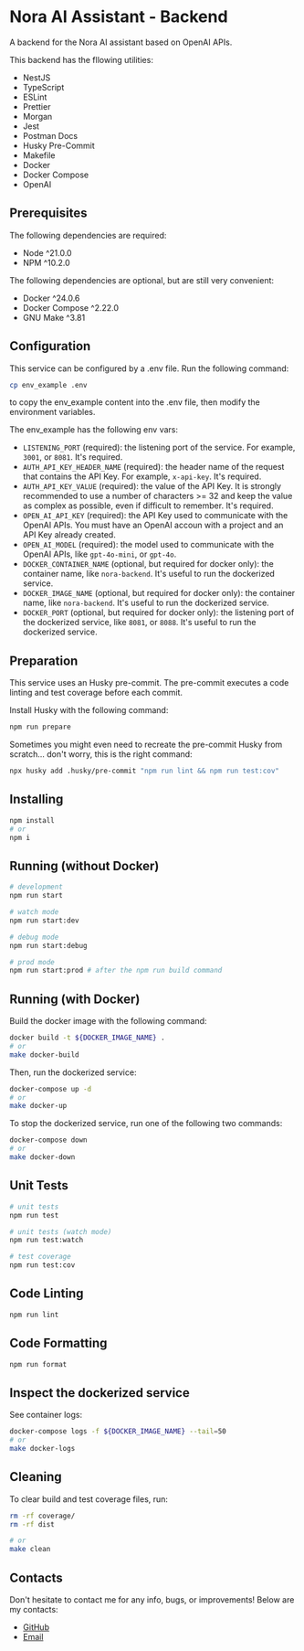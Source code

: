 # Nora AI Assistant - Backend

A backend for the Nora AI assistant based on OpenAI APIs.

This backend has the fllowing utilities:
- NestJS
- TypeScript
- ESLint
- Prettier
- Morgan
- Jest
- Postman Docs
- Husky Pre-Commit
- Makefile
- Docker
- Docker Compose
- OpenAI

## Prerequisites

The following dependencies are required:
- Node ^21.0.0
- NPM ^10.2.0

The following dependencies are optional, but are still very convenient:
- Docker ^24.0.6
- Docker Compose ^2.22.0
- GNU Make ^3.81

## Configuration

This service can be configured by a .env file. Run the following command:

```bash
cp env_example .env
```
to copy the env_example content into the .env file, then modify the environment variables. 

The env_example has the following env vars:
- `LISTENING_PORT` (required): the listening port of the service. For example, `3001`, or `8081`. It's required.
- `AUTH_API_KEY_HEADER_NAME` (required): the header name of the request that contains the API Key. For example, `x-api-key`. It's required.
- `AUTH_API_KEY_VALUE` (required): the value of the API Key. It is strongly recommended to use a number of characters >= 32 and keep the value as complex as possible, even if difficult to remember. It's required.
- `OPEN_AI_API_KEY` (required): the API Key used to communicate with the OpenAI APIs. You must have an OpenAI accoun with a project and an API Key already created.
- `OPEN_AI_MODEL` (required): the model used to communicate with the OpenAI APIs, like `gpt-4o-mini`, or `gpt-4o`.
- `DOCKER_CONTAINER_NAME` (optional, but required for docker only): the container name, like `nora-backend`. It's useful to run the dockerized service.
- `DOCKER_IMAGE_NAME` (optional, but required for docker only): the container name, like `nora-backend`. It's useful to run the dockerized service.
- `DOCKER_PORT` (optional, but required for docker only): the listening port of the dockerized service, like `8081`, or `8088`. It's useful to run the dockerized service.

## Preparation

This service uses an Husky pre-commit. The pre-commit executes a code linting and test coverage before each commit.

Install Husky with the following  command:
```bash
npm run prepare
```

Sometimes you might even need to recreate the pre-commit Husky from scratch... don't worry, this is the right command:
```bash
npx husky add .husky/pre-commit "npm run lint && npm run test:cov"
```

## Installing

```bash
npm install
# or
npm i
```

## Running (without Docker)

```bash
# development
npm run start

# watch mode
npm run start:dev

# debug mode
npm run start:debug

# prod mode
npm run start:prod # after the npm run build command
```

## Running (with Docker)

Build the docker image with the following command:

```bash
docker build -t ${DOCKER_IMAGE_NAME} .
# or
make docker-build
```

Then, run the dockerized service:

```bash
docker-compose up -d
# or
make docker-up
```

To stop the dockerized service, run one of the following two commands:

```bash
docker-compose down
# or
make docker-down
```

## Unit Tests

```bash
# unit tests
npm run test

# unit tests (watch mode)
npm run test:watch

# test coverage
npm run test:cov
```

## Code Linting

```bash
npm run lint
```

## Code Formatting

```bash
npm run format
```

## Inspect the dockerized service
See container logs:
```bash
docker-compose logs -f ${DOCKER_IMAGE_NAME} --tail=50
# or
make docker-logs
```

## Cleaning
To clear build and test coverage files, run:
```bash
rm -rf coverage/
rm -rf dist

# or
make clean
```

## Contacts

Don't hesitate to contact me for any info, bugs, or improvements! Below are my contacts:
- [GitHub](https://github.com/chralex00)
- [Email](mailto:christian.alessandro.atzeni.00@outlook.com)